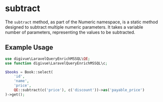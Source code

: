 # subtract

The `subtract` method, as part of the Numeric namespace, is a static method designed to subtract multiple numeric
parameters. It takes a variable number of parameters, representing the values to be subtracted.

## Example Usage

```php
use digivue\LaravelQueryEnrichMSSQL\QE;
use function digivue\LaravelQueryEnrichMSSQL\c;

$books = Book::select(
    'id',
    'name',
    'price',
    QE::subtract(c('price'), c('discount'))->as('payable_price')
)->get();
```